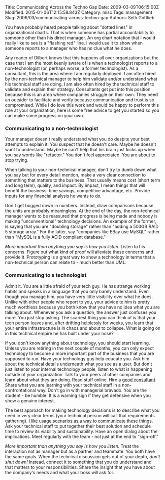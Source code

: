 Title: Communicating Across the Techno Gap
Date: 2009-03-09T06:15:00Z
Modified: 2015-01-06T12:15:58.843Z
Category: misc
Tags: management
Slug: 2009/03/communicating-across-techno-gap
Authors: Seth Gottlieb

You have probably heard people talking about "dotted lines" in organizational charts. That is when someone has partial accountability to someone other than his direct manager. An org chart notation that I would really like to see is a "flashing red" line. I would use it to show when someone reports to a manager who has no clue what he does.

Any reader of Dilbert knows that this happens all over organizations but the case that I am the most keenly aware of is when a technologist reports to a non-technologist (or, perhaps worse, a former technologist). As a consultant, this is the area where I am regularly deployed. I am often hired by the non-technical manager to help him validate and/or understand what his technical staff are doing. I am also often hired by the technical staff to validate and explain their strategy. Consultants get put into this position because this is an area where companies struggle on their own. They need an outsider to facilitate and verify because communication and trust is so compromised. While I do love this work and would be happy to perform this role at your organization, here is some free advice to get you started so you can make some progress on your own. 

  

### Communicating to a non-technologist

  

Your manager doesn't really understand what you do despite your best attempts to explain it. You suspect that he doesn't care. Maybe he doesn't want to understand. Maybe he can't help that his brain just locks up when you say words like "refactor." You don't feel appreciated. You are about to stop trying.  

When talking to your non-technical manager, don't try to dumb down what you say but for every detail mention, make a very clear connection to something that matters to the business. That usually means cost (short term and long term), quality, and impact. By impact, I mean things that will benefit the business: time savings, competitive advantage, etc. Provide inputs for any financial analysis he wants to do.  

Don't get bogged down in numbers. Instead, draw comparisons because the units are probably meaningless. At the end of the day, the non-technical manager wants to be reassured that progress is being made and nobody is making "unconventional" technology decisions. An example of the former, is saying that you are "doubling storage" rather than "adding a 500GB RAID 5 storage array." For the latter, say "companies like EBay use MySQL" rather than "MySQL is a fully ACID compliant database."  

_More important than anything you say is how you listen._ Listen to his concerns. Figure out what kind of proof will alleviate these concerns and provide it. Prototyping is a great way to show a technology in terms that a non-technical person can relate to - much better than UML. 

  

### Communicating to a technologist

  

Admit it. You are a little afraid of your tech guy. He has strange working habits and speaks in a language that you only barely understand. Even though you manage him, you have very little visibility over what he does. Unlike with other people who report to you, your advice to him is pretty much worthless because you both know that you have no idea what you are talking about. Whenever you ask a question, the answer just confuses you more. You just stop asking. The scariest thing you can think of is that your tech person leaves and, after drifting helplessly for weeks, you learn that your entire infrastructure is in chaos and about to collapse. What is going on in this technical empire he has built under your nose?  

If you don't know anything about technology, you should start learning. Unless you are retiring in the next couple of months, you can only expect technology to become a more important part of the business that you are supposed to run. Have your technology guy help educate you. Ask him about the technical details underneath what you see as a user. But don't just listen to your internal technology people, listen to what is happening outside of your organization. Talk to your peers at other companies and learn about what they are doing. Read stuff online. Hire a [good consultant](http://www.contenthere.net/about). Share what you are learning with your technical staff in a non-confrontational way. Don't go in with managerial bravado. You are the student - be humble. It is a warning sign if they get defensive when you show a genuine interest.

  

The best approach for making technology decisions is to describe what you need in very clear terms (your technical person will call that requirements gathering). [I like usage scenarios as a way to communicate these things](http://www.contenthere.net/2008/11/leading-requirements.html). Ask your technical staff to put together their best solution and schedule time to review its viability and sustainability. Have an open dialog about the implications. Meet regularly with the team - not just at the end to "sign-off."  

_More important than anything you say is how you listen._ Treat the interaction not as manager but as a partner and teammate. You both have the same goals. When the technical discussion gets out of your depth, _don't shut down!_ Instead, connect it to something that you do understand and that matters to your responsibilities. Share the insight that you have about the company's needs and what your boss will ask for. 
